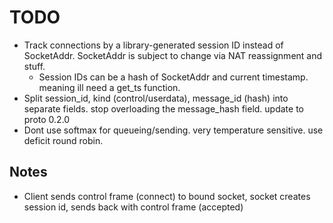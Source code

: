 # TODO

- Track connections by a library-generated session ID instead of SocketAddr. SocketAddr is subject to change via NAT reassignment and stuff.
    - Session IDs can be a hash of SocketAddr and current timestamp. meaning ill need a get_ts function.
- Split session_id, kind (control/userdata), message_id (hash) into separate fields. stop overloading the message_hash field. update to proto 0.2.0
- Dont use softmax for queueing/sending. very temperature sensitive. use deficit round robin.


## Notes

 - Client sends control frame (connect) to bound socket, socket creates session id, sends back with control frame (accepted)

